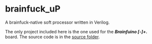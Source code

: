 # brainfuck_uP
A brainfuck-native soft processor written in Verilog.

The only project included here is the one used for the ***Brainfuino [-]+.*** board. The source code is in the [source folder](./Brainfuino/brainfuck_uP/source/).
